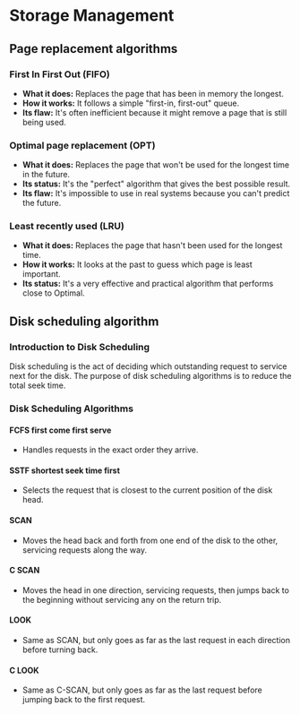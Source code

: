 # Storage Management

## Page replacement algorithms
### First In First Out (FIFO)
*   **What it does:** Replaces the page that has been in memory the longest.
*   **How it works:** It follows a simple "first-in, first-out" queue.
*   **Its flaw:** It's often inefficient because it might remove a page that is still being used.
### Optimal page replacement (OPT)
*   **What it does:** Replaces the page that won't be used for the longest time in the future.
*   **Its status:** It's the "perfect" algorithm that gives the best possible result.
*   **Its flaw:** It's impossible to use in real systems because you can't predict the future.
### Least recently used (LRU)
*   **What it does:** Replaces the page that hasn't been used for the longest time.
*   **How it works:** It looks at the past to guess which page is least important.
*   **Its status:** It's a very effective and practical algorithm that performs close to Optimal.

## Disk scheduling algorithm
### Introduction to Disk Scheduling
Disk scheduling is the act of deciding which outstanding request to service next for the disk. The purpose of disk scheduling algorithms is to reduce the total seek time.

### Disk Scheduling Algorithms
#### FCFS first come first serve
*   Handles requests in the exact order they arrive.
#### SSTF shortest seek time first
*   Selects the request that is closest to the current position of the disk head.
#### SCAN
*   Moves the head back and forth from one end of the disk to the other, servicing requests along the way.
#### C SCAN
*   Moves the head in one direction, servicing requests, then jumps back to the beginning without servicing any on the return trip.
#### LOOK
*   Same as SCAN, but only goes as far as the last request in each direction before turning back.
#### C LOOK
*   Same as C-SCAN, but only goes as far as the last request before jumping back to the first request.
